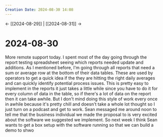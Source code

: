 ```yaml
---
Creation Date: 2024-08-30 14:08
---
```


<- [[2024-08-29]] | [[2024-08-31]]  ->

# 2024-08-30
More remote support today. I spent most of the day going through the report testing spreadsheet seeing which reports needed update and additions. As I mentioned before, I'm going through all reports that need a sum or average row at the bottom of their data tables. These are used by operators to get a quick idea if the they are hitting the right daily averages and can quickly identify potential process issues. This is pretty easy to implement in the reports it just takes a little while since you have to do it for every column of data in the table, so if there's a lot of data on the report then it can take awhile. But I don't mind doing this style of work every once in awhile because it's pretty chill and doesn't take a whole lot thought so I just turn on a podcast and get to work. Sean messaged me around noon to tell me that the business individual we made the proposal to is very excited about the software we suggested we implement. So next week I think Sean wants to get a box setup with the software running so that we can build a demo to shwo